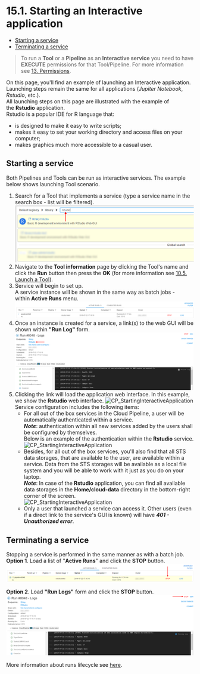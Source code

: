 # 15.1. Starting an Interactive application

- [Starting a service](#starting-a-service)
- [Terminating a service](#terminating-a-service)

> To run a **Tool** or a **Pipeline** as an **Interactive service** you need to have **EXECUTE** permissions for that Tool/Pipeline. For more information see [13. Permissions](../13_Permissions/13._Permissions.md).

On this page, you'll find an example of launching an Interactive application. Launching steps remain the same for all applications (_Jupiter Notebook_, _Rstudio_, etc.).  
All launching steps on this page are illustrated with the example of the **Rstudio** application.  
Rstudio is a popular IDE for R language that:

- is designed to make it easy to write scripts;
- makes it easy to set your working directory and access files on your computer;
- makes graphics much more accessible to a casual user.

## Starting a service

Both Pipelines and Tools can be run as interactive services. The example below shows launching Tool scenario.

1. Search for a Tool that implements a service (type a service name in the search box - list will be filtered).  
    ![CP_StartingInteractiveApplication](attachments/StartingInteractiveApplication_1.png)
2. Navigate to the **Tool information** page by clicking the Tool's name and click the **Run** button then press the **OK** (for more information see [10.5. Launch a Tool](../10_Manage_Tools/10.5._Launch_a_Tool.md)).
3. Service will begin to set up.  
    A service instance will be shown in the same way as batch jobs - within **Active Runs** menu.  
    ![CP_StartingInteractiveApplication](attachments/StartingInteractiveApplication_2.png)
4. Once an instance is created for a service, a link(s) to the web GUI will be shown within **"Run Log"** form.  
    ![CP_StartingInteractiveApplication](attachments/StartingInteractiveApplication_3.png)
5. Clicking the link will load the application web interface. In this example, we show the **Rstudio** web interface.
    ![CP_StartingInteractiveApplication](attachments/StartingInteractiveApplication_4.png)  
    Service configuration includes the following items:
    - For all out of the box services in the Cloud Pipeline, a user will be automatically authenticated within a service.  
        **_Note_**: authentication within all new services added by the users shall be configured by themselves.  
        Below is an example of the authentication within the **Rstudio** service.  
        ![CP_StartingInteractiveApplication](attachments/StartingInteractiveApplication_5.png)
    - Besides, for all out of the box services, you'll also find that all STS data storages, that are available to the user, are available within a service. Data from the STS storages will be available as a local file system and you will be able to work with it just as you do on your laptop.  
        **_Note_**: In case of the **Rstudio** application, you can find all available data storages in the **Home/cloud-data** directory in the bottom-right corner of the screen.  
        ![CP_StartingInteractiveApplication](attachments/StartingInteractiveApplication_6.png)
    - Only a user that launched a service can access it. Other users (even if a direct link to the service's GUI is known) will have **_401 - Unauthorized error_**.

## Terminating a service

Stopping a service is performed in the same manner as with a batch job.  
**Option 1**. Load a list of "**Active Runs**" and click the **STOP** button.  
![CP_StartingInteractiveApplication](attachments/StartingInteractiveApplication_7.png)

**Option 2**. Load **"Run Logs"** form and click the **STOP** button.  
![CP_StartingInteractiveApplication](attachments/StartingInteractiveApplication_8.png)

More information about runs lifecycle see [here](../11_Manage_Runs/11.1._Manage_runs_lifecycles.md).
